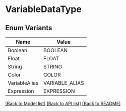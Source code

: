 # VariableDataType

## Enum Variants

| Name | Value |
|---- | -----|
| Boolean | BOOLEAN |
| Float | FLOAT |
| String | STRING |
| Color | COLOR |
| VariableAlias | VARIABLE_ALIAS |
| Expression | EXPRESSION |


[[Back to Model list]](../README.md#documentation-for-models) [[Back to API list]](../README.md#documentation-for-api-endpoints) [[Back to README]](../README.md)



